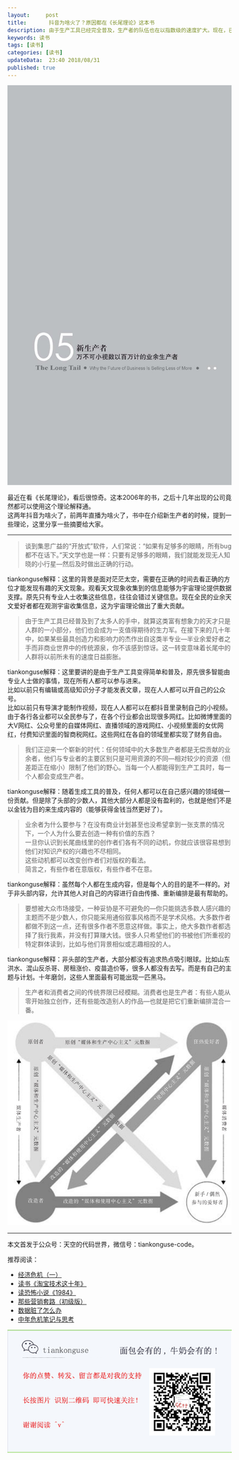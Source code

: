 ```yaml
---   
layout:     post  
title:       抖音为啥火了？原因都在《长尾理论》这本书 
description: 由于生产工具已经完全普及，生产者的队伍也在以指数级的速度扩大。现在，已经没有什么可以阻止那些有愿望也有能力创作的人实现创作梦想了。      
keywords: 读书 
tags: [读书]  
categories: [读书]  
updateData:  23:40 2018/08/31   
published: true   
---  
```



![](/images/2018/08/2c132f548a4b7bf4a85ff95e66ccaa1c.jpg)  


最近在看《长尾理论》，看后很惊奇。这本2006年的书，之后十几年出现的公司竟然都可以使用这个理论解释通。  
这两年抖音为啥火了，前两年直播为啥火了，书中在介绍新生产者的时候，提到一些理论，这里分享一些摘要给大家。  

--------------------------------------------------------------------------------

> 谈到集思广益的“开放式”软件，人们常说：“如果有足够多的眼睛，所有bug都不在话下。”天文学也是一样：只要有足够多的眼睛，我们就能发现无人知晓的小行星—然后及时做出正确的行动。  


tiankonguse解释：这里的背景是面对茫茫太空，需要在正确的时间去看正确的方位才能发现有趣的天文现象。观看天文现象收集到的信息能够为宇宙理论提供数据支撑。原先只有专业人士收集这些信息，往往会错过关键信息。现在全民的业余天文爱好者都在观测宇宙收集信息，这为宇宙理论做出了重大贡献。  


> 由于生产工具已经普及到了太多人的手中，就算这类富有想象力的天才只是人群的一小部分，他们也会成为一支值得期待的生力军。在接下来的几十年中，如果某些最具创造力和影响力的杰作出自这类半专业—半业余爱好者之手而非商业世界中的传统源泉，你不该感到惊讶。这一转变意味着长尾中的人群将以前所未有的速度日益膨胀。  


tiankonguse解释：这里要讲的是由于生产工具变得简单和普及，原先很多智能由专业人士做的事情，现在所有人都可以参与进来。  
比如以前只有编辑或高级知识分子才能发表文章，现在人人都可以开自己的公众号。  
比如以前只有导演才能制作视频，现在人人都可以在都抖音里录制自己的小视频。    
由于各行各业都可以全民参与了，在各个行业都会出现很多网红。比如微博里面的大V网红、公众号里的自媒体网红、直播领域的游戏网红、小视频里面的女优网红，付费知识里面的智商税网红。这些网红在各自的领域里都实现了财务自由。  


> 我们正迎来一个崭新的时代：任何领域中的大多数生产者都是无偿贡献的业余者，他们与专业者的主要区别只是可用资源的不同—相对较少的资源（但差距正在缩小）限制了他们的野心。当每一个人都能得到生产工具时，每一个人都会变成生产者。  


tiankonguse解释：随着生成工具的普及，任何人都可以在自己感兴趣的领域做一份贡献。但是除了头部的少数人，其他大部分人都是没有盈利的，也就是他们不是以金钱为目的来生成内容的（能够获得金钱当然更好了）。  


> 业余者为什么要参与？在没有商业计划甚至也没希望拿到一张支票的情况下，一个人为什么要去创造一种有价值的东西？  
> 一旦你认识到长尾曲线里的创作者们各有不同的动机，你就应该很容易想到他们对知识产权的兴趣也不尽相同。  
> 这些动机都可以改变创作者们对版权的看法。  
> 简言之，有些作者在意版权，有些作者不在意。  


tiankonguse解释：虽然每个人都在生成内容，但是每个人的目的是不一样的。对于非头部内容，允许其他人对自己的内容进行自由传播、重新编排是最有帮助的。    
  
  

> 要想被大众市场接受，一种妥协是不可避免的—你只能挑选多数人感兴趣的主题而不是少数人，你只能采用通俗叙事风格而不是学术风格。大多数作者都做不到这一点，还有很多作者不愿意这样做。事实上，绝大多数作者都选择了我行我素，并没有打算赚大钱。很多人只希望他们的书被他们所重视的特定群体读到，比如与他们背景相似或志趣相投的人。  


tiankonguse解释：非头部的生产者，大部分都没有追求热点吸引眼球。比如山东洪水、混山反杀哥、房租涨价、疫苗造价等，很多人都没有去写。而是有自己的主题与计划。十年磨剑，这些人里面最有可能出现一匹黑马。  


> 生产者和消费者之间的传统界限已经模糊。消费者也是生产者：有些人能从零开始独立创作，还有些能改造别人的作品—也就是把它们重新编排混合一番。  


![](/images/2018/08/e54f693fc408568150b58a23d77f9859.jpg)  




---


本文首发于公众号：天空的代码世界，微信号：tiankonguse-code。  


推荐阅读：  


* [经济危机（一）](https://mp.weixin.qq.com/s/hxO7oR8cLljSClYS-yE6pw)   
* [读书《淘宝技术这十年》](https://mp.weixin.qq.com/s/IeOQGh22U_1TPrf6sYYTkQ)   
* [读恐怖小说《1984》](https://mp.weixin.qq.com/s/q7HL5o_R5cqJc0b9Ll7EMw)    
* [那些营销套路（初级版）](https://mp.weixin.qq.com/s/xdvqZo9ll6kaL66Cdx)   
* [数据脏了怎么办](https://mp.weixin.qq.com/s/Blw4yxmIsE51dzzbNcfFbg)    
* [中年危机笔记与思考](https://mp.weixin.qq.com/s/dFzDtZS0JN6hhpc1DF-e_g)     



![](/images/tiankonguse-support.png) 





